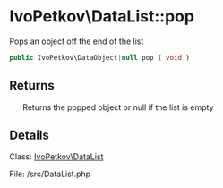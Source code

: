 # IvoPetkov\DataList::pop

Pops an object off the end of the list

```php
public IvoPetkov\DataObject|null pop ( void )
```

## Returns

&nbsp;&nbsp;&nbsp;&nbsp;&nbsp;&nbsp;Returns the popped object or null if the list is empty

## Details

Class: [IvoPetkov\DataList](ivopetkov.datalist.class.md)

File: /src/DataList.php

